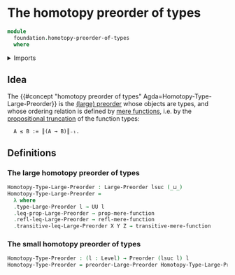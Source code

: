 # The homotopy preorder of types

```agda
module
  foundation.homotopy-preorder-of-types
  where
```

<details><summary>Imports</summary>

```agda
open import foundation.dependent-pair-types
open import foundation.empty-types funext
open import foundation.identity-types funext
open import foundation.mere-functions funext
open import foundation.propositional-truncations funext
open import foundation.propositions funext
open import foundation.sets funext
open import foundation.universe-levels

open import order-theory.large-preorders funext
open import order-theory.posets funext
open import order-theory.preorders funext
```

</details>

## Idea

The {{#concept "homotopy preorder of types" Agda=Homotopy-Type-Large-Preorder}}
is the [(large) preorder](order-theory.large-preorders.md) whose objects are
types, and whose ordering relation is defined by
[mere functions](foundation.mere-functions.md), i.e. by the
[propositional truncation](foundation.propositional-truncations.md) of the
function types:

```text
  A ≤ B := ║(A → B)║₋₁.
```

## Definitions

### The large homotopy preorder of types

```agda
Homotopy-Type-Large-Preorder : Large-Preorder lsuc (_⊔_)
Homotopy-Type-Large-Preorder =
  λ where
  .type-Large-Preorder l → UU l
  .leq-prop-Large-Preorder → prop-mere-function
  .refl-leq-Large-Preorder → refl-mere-function
  .transitive-leq-Large-Preorder X Y Z → transitive-mere-function
```

### The small homotopy preorder of types

```agda
Homotopy-Type-Preorder : (l : Level) → Preorder (lsuc l) l
Homotopy-Type-Preorder = preorder-Large-Preorder Homotopy-Type-Large-Preorder
```
